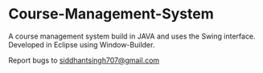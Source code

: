 # Course-Management-System

A course management system build in JAVA and uses the Swing interface.
Developed in Eclipse using Window-Builder.

Report bugs to [siddhantsingh707@gmail.com](mailto:siddhantsingh707@gmailcom)
